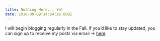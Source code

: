 ```yaml
---
title: Nothing Here... Yet
date: 2016-09-09T14:24:16.000Z
---
```

I will begin blogging regularly in the Fall. If you’d like to stay updated, you can sign up to receive my posts via email → [here](http://eepurl.com/cSDdRr)

